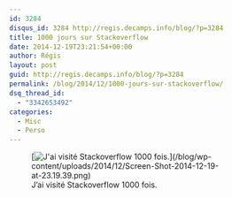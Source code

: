 ```yaml
---
id: 3284
disqus_id: 3284 http://regis.decamps.info/blog/?p=3284
title: 1000 jours sur Stackoverflow
date: 2014-12-19T23:21:54+00:00
author: Régis
layout: post
guid: http://regis.decamps.info/blog/?p=3284
permalink: /blog/2014/12/1000-jours-sur-stackoverflow/
dsq_thread_id:
  - "3342653492"
categories:
  - Misc
  - Perso
---
```

<figure id="attachment_3285" style="width: 350px" class="wp-caption alignnone">[<img src="/blog/wp-content/uploads/2014/12/Screen-Shot-2014-12-19-at-23.19.39-350x196.png" alt="J&#039;ai visité Stackoverflow 1000 fois." width="350" height="196" class="size-medium wp-image-3285" srcset="/blog/wp-content/uploads/2014/12/Screen-Shot-2014-12-19-at-23.19.39-350x196.png 350w, /blog/wp-content/uploads/2014/12/Screen-Shot-2014-12-19-at-23.19.39.png 461w" sizes="(max-width: 350px) 100vw, 350px" />](/blog/wp-content/uploads/2014/12/Screen-Shot-2014-12-19-at-23.19.39.png)<figcaption class="wp-caption-text">J’ai visité Stackoverflow 1000 fois.</figcaption></figure>
